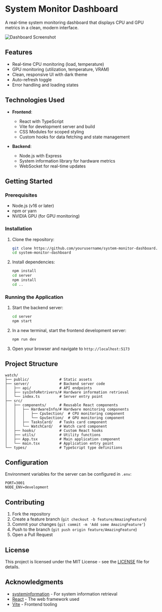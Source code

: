 # System Monitor Dashboard

A real-time system monitoring dashboard that displays CPU and GPU metrics in a clean, modern interface.

![Dashboard Screenshot](public/screenshot.png)

## Features

- Real-time CPU monitoring (load, temperature)
- GPU monitoring (utilization, temperature, VRAM)
- Clean, responsive UI with dark theme
- Auto-refresh toggle
- Error handling and loading states

## Technologies Used

- **Frontend**:
  - React with TypeScript
  - Vite for development server and build
  - CSS Modules for scoped styling
  - Custom hooks for data fetching and state management

- **Backend**:
  - Node.js with Express
  - System information library for hardware metrics
  - WebSocket for real-time updates

## Getting Started

### Prerequisites

- Node.js (v16 or later)
- npm or yarn
- NVIDIA GPU (for GPU monitoring)

### Installation

1. Clone the repository:

   ```bash
   git clone https://github.com/yourusername/system-monitor-dashboard.git
   cd system-monitor-dashboard
   ```

2. Install dependencies:
   ```bash
   npm install
   cd server
   npm install
   cd ..
   ```

### Running the Application

1. Start the backend server:

   ```bash
   cd server
   npm start
   ```

2. In a new terminal, start the frontend development server:

   ```bash
   npm run dev
   ```

3. Open your browser and navigate to `http://localhost:5173`

## Project Structure

```
watch/
├── public/              # Static assets
├── server/              # Backend server code
│   ├── api/             # API endpoints
│   ├── sysInfoRetrivers/# Hardware information retrieval
│   └── index.ts         # Server entry point
├── src/
│   ├── components/      # Reusable React components
│   │   ├── HardwareInfo/# Hardware monitoring components
│   │   │   ├── CpuSection/  # CPU monitoring component
│   │   │   └── GpuSection/  # GPU monitoring component
│   │   ├── TasksCard/   # Tasks card component
│   │   └── WatchCard/   # Watch card component
│   ├── hooks/           # Custom React hooks
│   ├── utils/           # Utility functions
│   ├── App.tsx          # Main application component
│   └── main.tsx         # Application entry point
└── types/               # TypeScript type definitions
```

## Configuration

Environment variables for the server can be configured in `.env`:

```
PORT=3001
NODE_ENV=development
```

## Contributing

1. Fork the repository
2. Create a feature branch (`git checkout -b feature/AmazingFeature`)
3. Commit your changes (`git commit -m 'Add some AmazingFeature'`)
4. Push to the branch (`git push origin feature/AmazingFeature`)
5. Open a Pull Request

## License

This project is licensed under the MIT License - see the [LICENSE](LICENSE) file for details.

## Acknowledgments

- [systeminformation](https://www.npmjs.com/package/systeminformation) - For system information retrieval
- [React](https://reactjs.org/) - The web framework used
- [Vite](https://vitejs.dev/) - Frontend tooling
